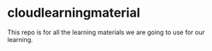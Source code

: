 # cloudlearningmaterial
This repo is for all the learning materials we are going to use for our learning.
